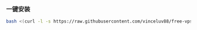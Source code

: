 ### 一键安装

```bash
bash <(curl -l -s https://raw.githubusercontent.com/vinceluv88/free-vps-py/refs/heads/main/test.sh)
```
